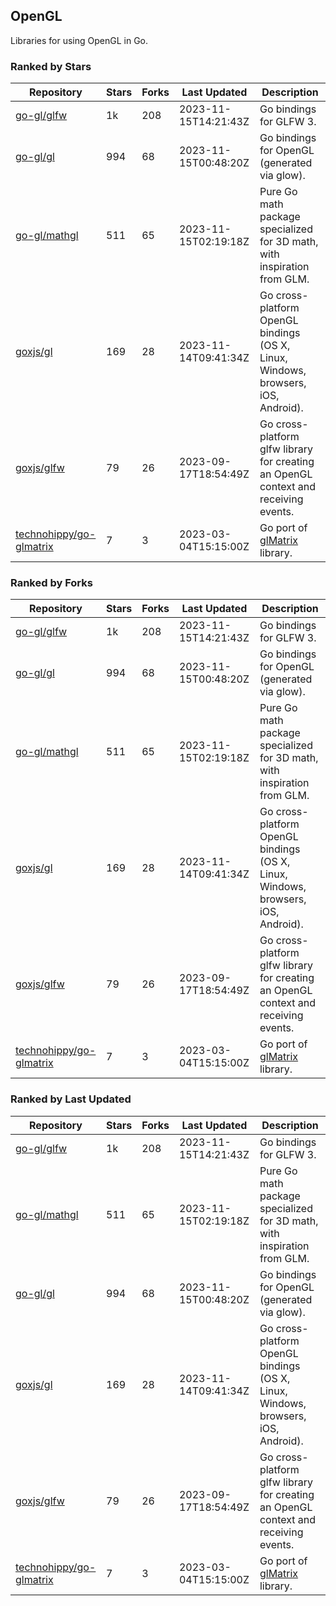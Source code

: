 ## OpenGL

Libraries for using OpenGL in Go.

### Ranked by Stars

| Repository | Stars | Forks | Last Updated | Description | 
|------------|-------|-------|--------------|-------------|
| [go-gl/glfw](https://github.com/go-gl/glfw) | 1k | 208 | 2023-11-15T14:21:43Z |  Go bindings for GLFW 3. |
| [go-gl/gl](https://github.com/go-gl/gl) | 994 | 68 | 2023-11-15T00:48:20Z |  Go bindings for OpenGL (generated via glow). |
| [go-gl/mathgl](https://github.com/go-gl/mathgl) | 511 | 65 | 2023-11-15T02:19:18Z |  Pure Go math package specialized for 3D math, with inspiration from GLM. |
| [goxjs/gl](https://github.com/goxjs/gl) | 169 | 28 | 2023-11-14T09:41:34Z |  Go cross-platform OpenGL bindings (OS X, Linux, Windows, browsers, iOS, Android). |
| [goxjs/glfw](https://github.com/goxjs/glfw) | 79 | 26 | 2023-09-17T18:54:49Z |  Go cross-platform glfw library for creating an OpenGL context and receiving events. |
| [technohippy/go-glmatrix](https://github.com/technohippy/go-glmatrix) | 7 | 3 | 2023-03-04T15:15:00Z |  Go port of [glMatrix](https://glmatrix.net/) library. |

### Ranked by Forks

| Repository | Stars | Forks | Last Updated | Description | 
|------------|-------|-------|--------------|-------------|
| [go-gl/glfw](https://github.com/go-gl/glfw) | 1k | 208 | 2023-11-15T14:21:43Z |  Go bindings for GLFW 3. |
| [go-gl/gl](https://github.com/go-gl/gl) | 994 | 68 | 2023-11-15T00:48:20Z |  Go bindings for OpenGL (generated via glow). |
| [go-gl/mathgl](https://github.com/go-gl/mathgl) | 511 | 65 | 2023-11-15T02:19:18Z |  Pure Go math package specialized for 3D math, with inspiration from GLM. |
| [goxjs/gl](https://github.com/goxjs/gl) | 169 | 28 | 2023-11-14T09:41:34Z |  Go cross-platform OpenGL bindings (OS X, Linux, Windows, browsers, iOS, Android). |
| [goxjs/glfw](https://github.com/goxjs/glfw) | 79 | 26 | 2023-09-17T18:54:49Z |  Go cross-platform glfw library for creating an OpenGL context and receiving events. |
| [technohippy/go-glmatrix](https://github.com/technohippy/go-glmatrix) | 7 | 3 | 2023-03-04T15:15:00Z |  Go port of [glMatrix](https://glmatrix.net/) library. |

### Ranked by Last Updated

| Repository | Stars | Forks | Last Updated | Description | 
|------------|-------|-------|--------------|-------------|
| [go-gl/glfw](https://github.com/go-gl/glfw) | 1k | 208 | 2023-11-15T14:21:43Z |  Go bindings for GLFW 3. |
| [go-gl/mathgl](https://github.com/go-gl/mathgl) | 511 | 65 | 2023-11-15T02:19:18Z |  Pure Go math package specialized for 3D math, with inspiration from GLM. |
| [go-gl/gl](https://github.com/go-gl/gl) | 994 | 68 | 2023-11-15T00:48:20Z |  Go bindings for OpenGL (generated via glow). |
| [goxjs/gl](https://github.com/goxjs/gl) | 169 | 28 | 2023-11-14T09:41:34Z |  Go cross-platform OpenGL bindings (OS X, Linux, Windows, browsers, iOS, Android). |
| [goxjs/glfw](https://github.com/goxjs/glfw) | 79 | 26 | 2023-09-17T18:54:49Z |  Go cross-platform glfw library for creating an OpenGL context and receiving events. |
| [technohippy/go-glmatrix](https://github.com/technohippy/go-glmatrix) | 7 | 3 | 2023-03-04T15:15:00Z |  Go port of [glMatrix](https://glmatrix.net/) library. |

